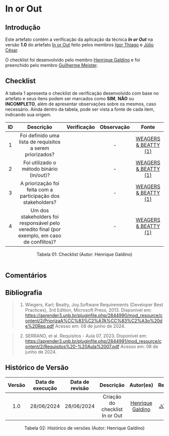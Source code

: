 # In or Out

## Introdução

Este artefato contém a verificação da aplicação da técnica ***In or Out*** na versão **1.0** do artefato [In or Out](https://requisitos-de-software.github.io/2024.1-Consumidor.gov/Elicitação/Priorização/In%20or%20out/) feito pelos membros  [Igor Thiago](https://github.com/Alladin-51) e [Júlio César](https://github.com/Julio1099).

O checklist foi desenvolvido pelo membro [Henrique Galdino](https://github.com/hgaldino05) e foi preenchido pelo membro [Guilherme Meister](https://github.com/gmeister18).

## Checklist

A tabela 1 apresenta o checklist de verificação desenvolvido com base no artefato e seus itens podem ser marcados como **SIM**, **NÃO** ou **INCOMPLETO**, além de apresentar observações sobre os mesmos, caso necessário. Ainda dentro da tabela, pode ser vista a fonte de cada item, indicando sua origem.

| ID | Descrição | Verificação | Observação | Fonte |
| :--: | :-----: | :---------: | :--------: | :----: |
| 1 | Foi definido uma lista de requisitos a serem priorizados? |  | - | [WEAGERS & BEATTY (1)](https://raw.githubusercontent.com/Requisitos-de-Software/2024.1-Consumidor.gov/c4827b1f24cafeeb42e52fa44d30e16ce5c67488/assets/img/fontes/henrique/inOrOut-1.png) |
| 2 | Foi utilizado o método binário (in/out)? |  | - | [WEAGERS & BEATTY (1)](https://raw.githubusercontent.com/Requisitos-de-Software/2024.1-Consumidor.gov/c4827b1f24cafeeb42e52fa44d30e16ce5c67488/assets/img/fontes/henrique/inOrOut-1.png) |
| 3 | A priorização foi feita com a participação dos stakeholders? |  | - | [WEAGERS & BEATTY (1)](https://raw.githubusercontent.com/Requisitos-de-Software/2024.1-Consumidor.gov/c4827b1f24cafeeb42e52fa44d30e16ce5c67488/assets/img/fontes/henrique/inOrOut-1.png) |
| 4 | Um dos stakeholders foi responsável pelo veredito final (por exemplo, em caso de conflitos)? |  | - | [WEAGERS & BEATTY (1)](https://raw.githubusercontent.com/Requisitos-de-Software/2024.1-Consumidor.gov/c4827b1f24cafeeb42e52fa44d30e16ce5c67488/assets/img/fontes/henrique/inOrOut-1.png) |



<div align="center">
<figcaption align="center">Tabela 01: Checklist (Autor: Henrique Galdino)</figcaption>
</div>
<br/>

## Comentários

<!-- O artefato segue os padrões esperados e apresenta conteúdos relacionados aos materiais vistos no decorrer do curso, porém alguns pontos são passíveis de revisão e correção. Segue sugestão de correção relacionada tanto aos conteúdos quanto à formatação do artefato: -->


## Bibliografia

>  1. Wiegers, Karl; Beatty, Joy.Software Requirements (Developer Best Practices), 3rd Edition, Microsoft Press, 2013. Disponível em: <https://aprender3.unb.br/pluginfile.php/2844990/mod_resource/content/2/PriorizaA%CC%83%C2%A7A%CC%83%C2%A3o%20de%20Req.pdf> Acesso em: 08 de junho de 2024.

> 2. SERRANO, et al. Requisitos - Aula 07, 2023. Disponível em: <https://aprender3.unb.br/pluginfile.php/2844991/mod_resource/content/2/Requisitos%20-%20Aula%2007.pdf> Acesso em: 08 de junho de 2024.

## Histórico de Versão

| Versão | Data de execução | Data de revisão |  Descrição                          | Autor(es)                                           | Revisor(es)                                           |
| :----: | :--------------: | :-------------: | :---------------------------------: | :-------------------------------------------------: | :---------------------------------------------------: |
| 1.0    | 28/06/2024       | 28/06/2024      | Criação do checklist In or Out  | [Henrique Galdino](https://github.com/hgaldino05)   | [Júlio César](https://github.com/Julio1099)         |

<div align="center">
<figcaption align="center">Tabela 02: Histórico de versões (Autor: Henrique Galdino)</figcaption>
</div>
<br/>